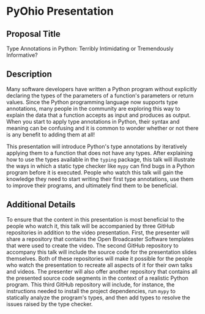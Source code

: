 # PyOhio Presentation

## Proposal Title

Type Annotations in Python: Terribly Intimidating or Tremendously Informative?

## Description

Many software developers have written a Python program without explicitly
declaring the types of the parameters of a function's parameters or return
values. Since the Python programming language now supports type annotations,
many people in the community are exploring this way to explain the data that a
function accepts as input and produces as output. When you start to apply type
annotations in Python, their syntax and meaning can be confusing and it is
common to wonder whether or not there is any benefit to adding them at all!

This presentation will introduce Python's type annotations by iteratively
applying them to a function that does not have any types. After explaining how
to use the types available in the `typing` package, this talk will illustrate
the ways in which a static type checker like `mypy` can find bugs in a Python
program before it is executed. People who watch this talk will gain the
knowledge they need to start writing their first type annotations, use them to
improve their programs, and ultimately find them to be beneficial.

## Additional Details

To ensure that the content in this presentation is most beneficial to the people
who watch it, this talk will be accompanied by three GitHub repositories in
addition to the video presentation. First, the presenter will share a repository
that contains the Open Broadcaster Software templates that were used to create
the video. The second GitHub repository to accompany this talk will include the
source code for the presentation slides themselves. Both of these repositories
will make it possible for the people who watch the presentation to recreate all
aspects of it for their own talks and videos. The presenter will also offer
another repository that contains all the presented source code segments in the
context of a realistic Python program. This third GitHub repository will
include, for instance, the instructions needed to install the project
dependencies, run `mypy` to statically analyze the program's types, and then add
types to resolve the issues raised by the type checker.
